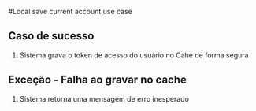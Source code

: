 #Local save current account use case

## Caso de sucesso
1. Sistema grava o token de acesso do usuário no Cahe de forma segura

## Exceção - Falha ao gravar no cache
1. Sistema retorna uma mensagem de erro inesperado